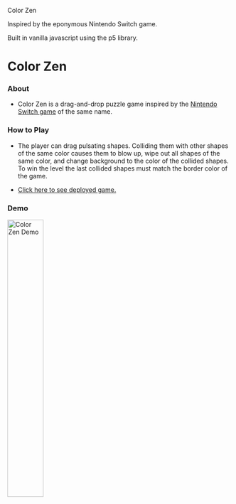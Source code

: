 Color Zen

Inspired by the eponymous Nintendo Switch game.

Built in vanilla javascript using the p5 library.

# Color Zen

### About

- Color Zen is a drag-and-drop puzzle game inspired by the <a href="https://play.google.com/store/apps/details?id=com.largeanimal.colorzen&hl=en">Nintendo Switch game</a> of the same name.

### How to Play

- The player can drag pulsating shapes. Colliding them with other shapes of the same color causes them to blow up, wipe out all shapes of the same color, and change background to the color of the collided shapes. To win the level the last collided shapes must match the border color of the game.

- <a href="https://olhadanylchenko.github.io/color_zen/">Click here to see deployed game.</a>

### Demo

<img src="demo.gif" alt="Color Zen Demo" width="40%"  />
